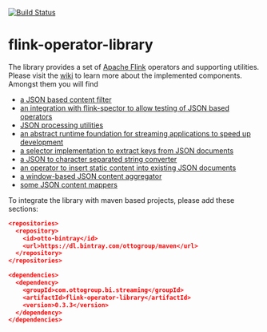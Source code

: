 [![Build Status](https://travis-ci.org/ottogroup/flink-operator-library.svg?branch=master)](https://travis-ci.org/ottogroup/flink-operator-library)

# flink-operator-library

The library provides a set of [Apache Flink](https://flink.apache.org) operators and supporting utilities. Please visit the [wiki](https://github.com/ottogroup/flink-operator-library/wiki/) to learn more about the implemented components. Amongst them you will find 

* [a JSON based content filter](https://github.com/ottogroup/flink-operator-library/wiki/JSON-Content-Filter-operator)
* [an integration with flink-spector to allow testing of JSON based operators](https://github.com/ottogroup/flink-operator-library/wiki/JSON%20Content%20Matcher%20to%20integrate%20with%20Flink%20Spector%20for%20operator%20and%20pipeline%20testing)
* [JSON processing utilities](https://github.com/ottogroup/flink-operator-library/wiki/JSON%20processing%20utilities)
* [an abstract runtime foundation for streaming applications to speed up development](https://github.com/ottogroup/flink-operator-library/wiki/Base-runtime-for-streaming-applications)  
* [a selector implementation to extract keys from JSON documents](https://github.com/ottogroup/flink-operator-library/wiki/JSON-document-backed-key-selector) 
* [a JSON to character separated string converter](https://github.com/ottogroup/flink-operator-library/wiki/JSON-to-CSV-conversion-operator)
* [an operator to insert static content into existing JSON documents](https://github.com/ottogroup/flink-operator-library/wiki/Static-content-insertion-into-existing-JSON-documents)
* [a window-based JSON content aggregator](https://github.com/ottogroup/flink-operator-library/wiki/Window-based-JSON-content-aggregation)
* [some JSON content mappers](https://github.com/ottogroup/flink-operator-library/wiki/JSON-Content-Mappers)

To integrate the library with maven based projects, please add these sections:

```json
<repositories>
  <repository>
    <id>otto-bintray</id>
	<url>https://dl.bintray.com/ottogroup/maven</url>
  </repository>
</repositories>
``` 

```json
<dependencies>
  <dependency>
    <groupId>com.ottogroup.bi.streaming</groupId>
	<artifactId>flink-operator-library</artifactId>
	<version>0.3.3</version>  
  </dependency>
</dependencies>
```